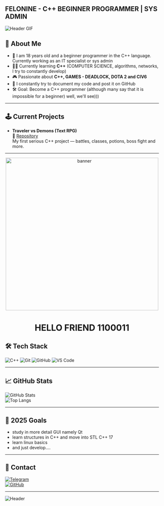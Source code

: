 ## FELONINE - C++ BEGINNER PROGRAMMER | SYS ADMIN 
![Header GIF](https://i.pinimg.com/originals/ad/49/06/ad4906daccc1e436cc4b8f0c6fe395ab.gif)

## 🚀 About Me
- 🌌 I am 18 years old and a beginner programmer in the C++ language. Currently working as an IT specialist or sys admin
- 🧑‍💻 Currently learning **C++** (COMPUTER SCIENCE, algorithms, networks, I try to constantly develop)
- 🎮 Passionate about **C++, GAMES - DEADLOCK, DOTA 2 and CIV6**
- 📖 I constantly try to document my code and post it on GitHub
- 🛠️ Goal: Become a C++ programmer (although many say that it is impossible for a beginner) well, we'll see)))

---

## 🕹️ Current Projects
- **Traveler vs Demons (Text RPG)**  
  🔗 [Repository](https://github.com/felonine/Traveler-vs-demons-TEXT_RPG-)  
  My first serious C++ project — battles, classes, potions, boss fight and more.

---

<p align="center">
  <img src="https://i.pinimg.com/originals/f9/3d/9b/f93d9b0d064ed49442d1a5e2471c14c9.gif" alt="banner" width="500"/>
</p>
<h1 align="center"> HELLO FRIEND 1100011 </h1>

## 🛠️ Tech Stack
![C++](https://img.shields.io/badge/C++-00599C?style=for-the-badge&logo=cplusplus&logoColor=white)
![Git](https://img.shields.io/badge/Git-F05032?style=for-the-badge&logo=git&logoColor=white)
![GitHub](https://img.shields.io/badge/GitHub-181717?style=for-the-badge&logo=github&logoColor=white)
![VS Code](https://img.shields.io/badge/VS%20Code-007ACC?style=for-the-badge&logo=visualstudiocode&logoColor=white)

---

## 📈 GitHub Stats
![GitHub Stats](https://github-readme-stats.vercel.app/api?username=felonine&show_icons=true&theme=radical)  
![Top Langs](https://github-readme-stats.vercel.app/api/top-langs/?username=felonine&layout=compact&theme=radical)

---

## 🎯 2025 Goals
- study in more detail GUI namely Qt
- learn structures in C++ and move into STL C++ 17
- learn linux basics
- and just develop....

--- 

## 🤝 Contact
[![Telegram](https://img.shields.io/badge/Telegram-2CA5E0?style=for-the-badge&logo=telegram&logoColor=white)](https://t.me/WhiteKatanV_BloodyGuys)  
[![GitHub](https://img.shields.io/badge/GitHub-felonine-181717?style=for-the-badge&logo=github)](https://github.com/felonine)

---

![Header](https://i.pinimg.com/originals/81/ad/ef/81adef4e33b359945e5f11117166b5fc.gif)

